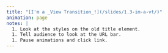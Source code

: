 ```yaml
---
title: "[I'm a _View Transition_!](/slides/1.3-im-a-vt/)"
animation: page
notes: |
  1. Look at the styles on the old title element.
  1. Tell audience to look at the URL bar.
  1. Pause animations and click link.
---
```


<br>

<style>
	@layer base {
		html:not(:has(.slide-content)) {
			&:active-view-transition-type(backwards) {
				/* Previous page */
				&::view-transition-new(root) {
					animation: 1s cubic-bezier(.25, 1, .30, 1) wipe-in-top-right both;
				}

				/* Next (Current) page */
				&::view-transition-old(root) {
					animation: none;
				}
			}

			&:active-view-transition-type(forwards) {
				&::view-transition-group(root) {
					animation: none;
				}
			}
		}
	}
</style>
